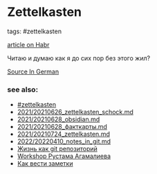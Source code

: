 # Zettelkasten

tags: #zettelkasten

[article on Habr](https://m.habr.com/en/post/508672/)

Читаю и думаю как я до сих пор без этого жил?


[Source In German](https://www.uni-bielefeld.de/soz/luhmann-archiv/pdf/jschmidt_zettelkasten-als-uberraschungsgenerator.pdf)

### see also:
- [#zettelkasten](../tags/zettelkasten.md)
- [2021/20210626_zettelkasten_schock.md](../2021/20210626_zettelkasten_schock.md)
- [2021/20210628_obsidian.md](../2021/20210628_obsidian.md)
- [2021/20210628_факткарты.md](../2021/20210628_факткарты.md)
- [2021/20210724_zettelkasten.md](../2021/20210724_zettelkasten.md)
- [2022/20220410_notes_in_git.md](../2022/20220410_notes_in_git.md)
- [Жизнь как git репозиторий](../2022/20220702_mynotes.md)
- [Workshop Рустама Агамалиева](../20230312_как_читать_книги.md)
- [Как вести заметки](../20231027_как_вести_заметки.md)
